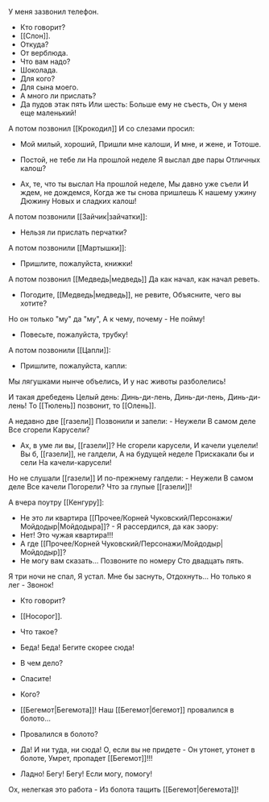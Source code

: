 У меня зазвонил телефон.
- Кто говорит?
- [[Слон]].
- Откуда?
- От верблюда.
- Что вам надо?
- Шоколада.
- Для кого?
- Для сына моего.
- А много ли прислать?
- Да пудов этак пять
Или шесть:
Больше ему не съесть,
Он у меня еще маленький!


А потом позвонил
[[Крокодил]]
И со слезами просил:
- Мой милый, хороший,
Пришли мне калоши,
И мне, и жене, и Тотоше.

- Постой, не тебе ли
На прошлой неделе
Я выслал две пары
Отличных калош?
- Ах, те, что ты выслал
На прошлой неделе,
Мы давно уже съели
И ждем, не дождемся,
Когда же ты снова пришлешь
К нашему ужину
Дюжину
Новых и сладких калош!


А потом позвонили [[Зайчик|зайчатки]]:
- Нельзя ли прислать перчатки?

А потом позвонили [[Мартышки]]:
- Пришлите, пожалуйста, книжки!


А потом позвонил [[Медведь|медведь]]
Да как начал, как начал реветь.

- Погодите, [[Медведь|медведь]], не ревите,
Объясните, чего вы хотите?

Но он только "му" да "му",
А к чему, почему -
Не пойму!

- Повесьте, пожалуйста, трубку!


А потом позвонили [[Цапли]]:
- Пришлите, пожалуйста, капли:

Мы лягушками нынче объелись,
И у нас животы разболелись!



И такая дребедень
Целый день:
Динь-ди-лень,
Динь-ди-лень,
Динь-ди-лень!
То [[Тюлень]] позвонит, то [[Олень]].

А недавно две [[газели]]
Позвонили и запели:
	- Неужели
	В самом деле
	Все сгорели	
	Карусели?

- Ах, в уме ли вы, [[газели]]?
Не сгорели карусели,
И качели уцелели!
Вы б, [[газели]], не галдели,
А на будущей неделе
Прискакали бы и сели
На качели-карусели!

Но не слушали [[газели]]
И по-прежнему галдели:
	- Неужели
	В самом деле
	Все качели
	Погорели?
	Что за глупые [[газели]]!


А вчера поутру
[[Кенгуру]]:
- Не это ли квартира
[[Прочее/Корней Чуковский/Персонажи/Мойдодыр|Мойдодыра]]? -
Я рассердился, да как заору:
- Нет! Это чужая квартира!!!
- А где [[Прочее/Корней Чуковский/Персонажи/Мойдодыр|Мойдодыр]]?
- Не могу вам сказать...
Позвоните по номеру
Сто двадцать пять.


Я три ночи не спал,
Я устал.
Мне бы заснуть,
Отдохнуть...
Но только я лег -
Звонок!
- Кто говорит?
- [[Носорог]].
- Что такое?
- Беда! Беда!
Бегите скорее сюда!
- В чем дело?
- Спасите!
- Кого?
- [[Бегемот|Бегемота]]!
Наш [[Бегемот|бегемот]] провалился в болото...
- Провалился в болото?
- Да!
И ни туда, ни сюда!
О, если вы не придете -
Он утонет, утонет в болоте,
Умрет, пропадет
[[Бегемот]]!!!

- Ладно! Бегу! Бегу!
Если могу, помогу!

Ох, нелегкая это работа -
Из болота тащить [[Бегемот|бегемота]]!